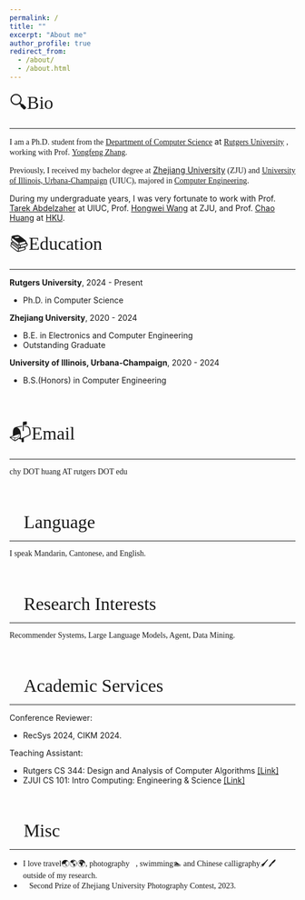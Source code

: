 ```yaml
---
permalink: /
title: ""
excerpt: "About me"
author_profile: true
redirect_from: 
  - /about/
  - /about.html
---
```


<div>
  <style type="text/css">
    body{
      background: url("https://github.com/Luckfort/explore_CD/blob/main/static/images/Bg.png") no-repeat center center fixed;
                  -webkit-background-size: cover;
                  -o-background-size: cover;                
                  background-size: cover;
    }
  </style>
</div>



<font face="Times New Roman" size=6>🔍Bio</font>

***

<font face="Times New Roman">I am a Ph.D. student from the</font> [<font face="Times New Roman">Department of Computer Science</font>](https://www.cs.rutgers.edu/) at [<font face="Times New Roman">Rutgers University</font>](https://www.rutgers.edu/) <font face="Times New Roman">, working with Prof.</font> [<font face="Times New Roman">Yongfeng Zhang</font>](https://www.yongfeng.me/)<font face="Times New Roman">. </font>

<font face="Times New Roman">Previously, I received my bachelor degree at</font> [Zhejiang University](https://www.zju.edu.cn/)<font face="Times New Roman"> (ZJU) and</font> [<font face="Times New Roman">University of Illinois, Urbana-Champaign</font>](https://illinois.edu/) <font face="Times New Roman">(UIUC), majored in </font>[<font face="Times New Roman">Computer Engineering</font>](https://ece.illinois.edu/).</font>

During my undergraduate years, I was very fortunate to work with Prof. [Tarek Abdelzaher](http://abdelzaher.cs.illinois.edu/) at UIUC, Prof. [Hongwei Wang](https://person.zju.edu.cn/en/hwang) at ZJU, and Prof. [Chao Huang](https://sites.google.com/view/chaoh) at [HKU](https://www.hku.hk/).

<font face="Times New Roman" size=6>📚Education</font>

***

**Rutgers University**, 2024 - Present
* Ph.D. in Computer Science

**Zhejiang University**, 2020 - 2024
* B.E. in Electronics and Computer Engineering
* Outstanding Graduate

**University of Illinois, Urbana-Champaign**, 2020 - 2024
* B.S.(Honors) in Computer Engineering

</br></br>

<font face="Times New Roman" size=6>📬Email</font>

***

<font face="Times New Roman">chy DOT huang AT rutgers DOT edu</font>

</br></br>

<font face="Times New Roman" size=6>💬Language</font>

***

<font face="Times New Roman">I speak Mandarin, Cantonese, and English.</font>

</br></br>

<font face="Times New Roman" size=6>🔬Research Interests</font>

***

<font face="Times New Roman">Recommender Systems, Large Language Models, Agent,  Data Mining.</font>

</br></br>

<font face="Times New Roman" size=6>🌟Academic Services</font>

***

Conference Reviewer:
- RecSys 2024, CIKM 2024.

Teaching Assistant: 

- Rutgers CS 344: Design and Analysis of Computer Algorithms [[Link]](https://www.cs.rutgers.edu/academics/undergraduate/course-synopses/course-details/01-198-344-design-and-analysis-of-computer-algorithms)
- ZJUI CS 101: Intro Computing: Engineering & Science [[Link]](https://mp.weixin.qq.com/s/sAR_Dl3H9tILCkyJy7miFQ)

</br></br>

<font face="Times New Roman" size=6>🚀Misc</font>

***

- <font face="Times New Roman">I love travel🌏🌎🌍, photography📸, swimming🏊‍ and Chinese calligraphy🖌🖊️ outside of my research.</font>
- <font face="Times New Roman">🥈Second Prize of Zhejiang University Photography Contest, 2023.</font>

